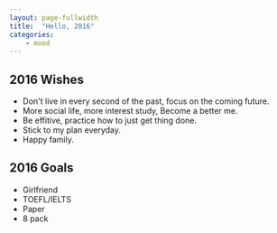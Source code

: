```yaml
---
layout: page-fullwidth
title:  "Hello, 2016"
categories:
    - mood
---
```

## **2016 Wishes**
* Don't live in every second of the past, focus on the coming future.
* More social life, more interest study, Become a better me.
* Be effitive, practice how to just get thing done.
* Stick to my plan everyday.
* Happy family.

## **2016 Goals**
* Girlfriend
* TOEFL/IELTS
* Paper
* 8 pack

